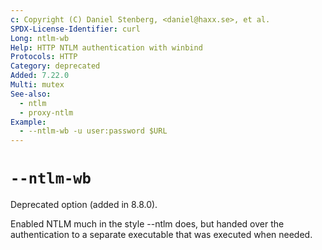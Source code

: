 ```yaml
---
c: Copyright (C) Daniel Stenberg, <daniel@haxx.se>, et al.
SPDX-License-Identifier: curl
Long: ntlm-wb
Help: HTTP NTLM authentication with winbind
Protocols: HTTP
Category: deprecated
Added: 7.22.0
Multi: mutex
See-also:
  - ntlm
  - proxy-ntlm
Example:
  - --ntlm-wb -u user:password $URL
---
```


# `--ntlm-wb`

Deprecated option (added in 8.8.0).

Enabled NTLM much in the style --ntlm does, but handed over the authentication
to a separate executable that was executed when needed.
